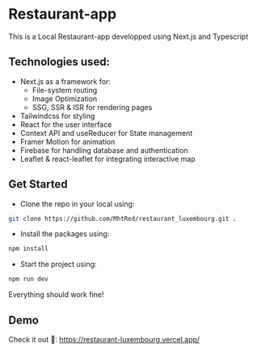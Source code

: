 # Restaurant-app

This is a Local Restaurant-app developped using Next.js and Typescript

## Technologies used:

- Next.js as a framework for:
  - File-system routing
  - Image Optimization
  - SSG, SSR & ISR for rendering pages
- Tailwindcss for styling
- React for the user interface
- Context API and useReducer for State management
- Framer Motion for animation
- Firebase for handling database and authentication
- Leaflet & react-leaflet for integrating interactive map

## Get Started
- Clone the repo in your local using:

```bash
git clone https://github.com/MhtRed/restaurant_luxembourg.git .
```

- Install the packages using:

```bash
npm install
```

- Start the project using:

```bash
npm run dev
```
Everything should work fine!

## Demo

Check it out 🚀: https://restaurant-luxembourg.vercel.app/
